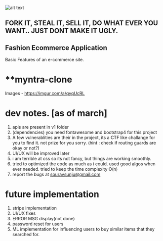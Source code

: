![alt text](https://i.imgur.com/DEJTKfC.png)
## FORK IT, STEAL IT, SELL IT, DO WHAT EVER YOU WANT.. JUST DONT MAKE IT UGLY.
## Fashion Ecommerce Application
  Basic Features of an e-commerce site.
# **myntra-clone

Images - https://imgur.com/a/qyqUcRL

# dev notes. [as of march]
  1. apis are present in v1 folder
  2. (dependencies) you need fontawesome and bootstrap4 for this project
  3. A few vulnerablities are their in the project, its a CTF like challange for you to find it. not prize for you sorry.
    (hint : check if routing guards are okay or not?)
  4. UI/UX will be improved later
  5. i am terrible at css so its not fancy, but things are working smoothly.
  6. tried to optimized the code as much as i could. used good algos when ever needed. tried to keep the time complexity O(n)
  7. report the bugs at souravsunju@gmail.com
  
# future implementation
  1. stripe implementation 
  2. UI/UX fixes
  3. ERROR MSG display(not done)
  4. password reset for users
  5. ML implementation for influencing users to buy similar items that they searched for.
